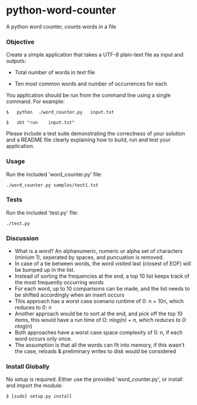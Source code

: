 # python-word-counter
A python word counter, counts words in a file


### Objective ###

Create a simple application that takes a UTF-8 plain-text file as input and outputs:

* Total number of words in text file

* Ten most common words and number of occurrences for each

You application should be run from the command line using a single command. For example:

    $	python	./word_counter.py	input.txt

    $	sbt	"run	input.txt"

Please include a test suite demonstrating the correctness of your solution and a README file clearly explaining how to build, run and test your application.


### Usage ###

Run the included 'word_counter.py' file:

    ./word_counter.py samples/test1.txt


### Tests ###

Run the included 'test.py' file:

    ./test.py


### Discussion ###

* What is a word? An alphanumeric, numeric or alpha set of characters (minium 1), seperated by spaces, and puncuation is removed.
* In case of a tie between words, the word visited last (closest of EOF) will be bumped up in the list.
* Instead of sorting the frequencies at the end, a top 10 list keeps track of the most frequently occurring words
* For each word, up to 10 comparisons can be made, and the list needs to be shifted accordingly when an insert occurs
* This approach has a worst case scenario runtime of 0: n + 10n, which reduces to 0: n
* Another approach would be to sort at the end, and pick off the top 10 items, this would have a run time of  O: n*log(n) + n, which reduces to 0: n*log(n)
* Both approaches have a worst case space complexity of 0: n, if each word occurs only once.
* The assumption is that all the words can fit into memory, if this wasn't the case, reloads & preliminary writes to disk would be considered



### Install Globally ###

No setup is required. Either use the provided 'word_counter.py', or install and import the module:

    $ [sudo] setup.py install



